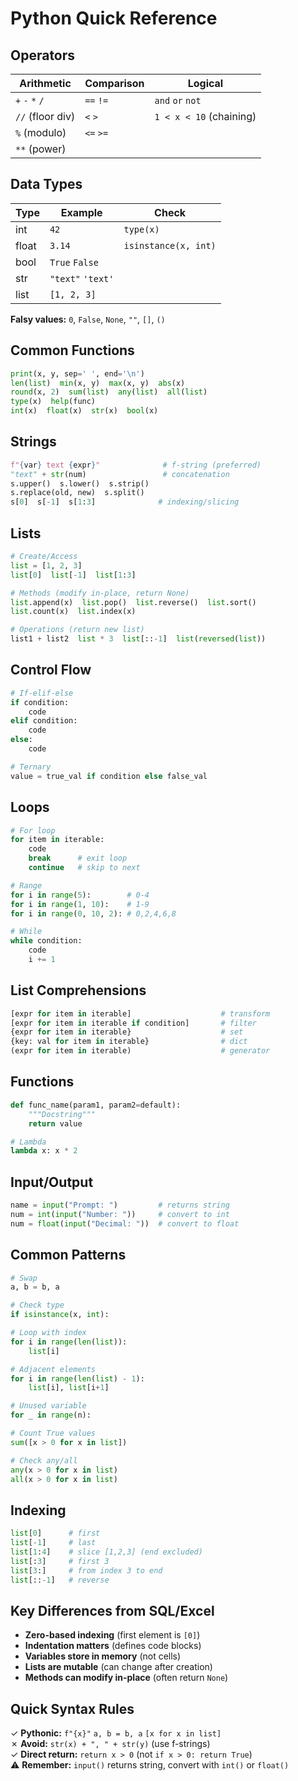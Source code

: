# Python Quick Reference

## Operators

| Arithmetic | Comparison | Logical |
|------------|------------|---------|
| `+` `-` `*` `/` | `==` `!=` | `and` `or` `not` |
| `//` (floor div) | `<` `>` | `1 < x < 10` (chaining) |
| `%` (modulo) | `<=` `>=` | |
| `**` (power) | | |

## Data Types

| Type | Example | Check |
|------|---------|-------|
| int | `42` | `type(x)` |
| float | `3.14` | `isinstance(x, int)` |
| bool | `True` `False` | |
| str | `"text"` `'text'` | |
| list | `[1, 2, 3]` | |

**Falsy values:** `0`, `False`, `None`, `""`, `[]`, `()`

## Common Functions

```python
print(x, y, sep=' ', end='\n')
len(list)  min(x, y)  max(x, y)  abs(x)
round(x, 2)  sum(list)  any(list)  all(list)
type(x)  help(func)
int(x)  float(x)  str(x)  bool(x)
```

## Strings

```python
f"{var} text {expr}"              # f-string (preferred)
"text" + str(num)                 # concatenation
s.upper()  s.lower()  s.strip()
s.replace(old, new)  s.split()
s[0]  s[-1]  s[1:3]              # indexing/slicing
```

## Lists

```python
# Create/Access
list = [1, 2, 3]
list[0]  list[-1]  list[1:3]

# Methods (modify in-place, return None)
list.append(x)  list.pop()  list.reverse()  list.sort()
list.count(x)  list.index(x)

# Operations (return new list)
list1 + list2  list * 3  list[::-1]  list(reversed(list))
```

## Control Flow

```python
# If-elif-else
if condition:
    code
elif condition:
    code
else:
    code

# Ternary
value = true_val if condition else false_val
```

## Loops

```python
# For loop
for item in iterable:
    code
    break      # exit loop
    continue   # skip to next

# Range
for i in range(5):        # 0-4
for i in range(1, 10):    # 1-9
for i in range(0, 10, 2): # 0,2,4,6,8

# While
while condition:
    code
    i += 1
```

## List Comprehensions

```python
[expr for item in iterable]                    # transform
[expr for item in iterable if condition]       # filter
{expr for item in iterable}                    # set
{key: val for item in iterable}                # dict
(expr for item in iterable)                    # generator
```

## Functions

```python
def func_name(param1, param2=default):
    """Docstring"""
    return value

# Lambda
lambda x: x * 2
```

## Input/Output

```python
name = input("Prompt: ")         # returns string
num = int(input("Number: "))     # convert to int
num = float(input("Decimal: "))  # convert to float
```

## Common Patterns

```python
# Swap
a, b = b, a

# Check type
if isinstance(x, int):

# Loop with index
for i in range(len(list)):
    list[i]

# Adjacent elements
for i in range(len(list) - 1):
    list[i], list[i+1]

# Unused variable
for _ in range(n):

# Count True values
sum([x > 0 for x in list])

# Check any/all
any(x > 0 for x in list)
all(x > 0 for x in list)
```

## Indexing

```python
list[0]      # first
list[-1]     # last
list[1:4]    # slice [1,2,3] (end excluded)
list[:3]     # first 3
list[3:]     # from index 3 to end
list[::-1]   # reverse
```

## Key Differences from SQL/Excel

- **Zero-based indexing** (first element is `[0]`)
- **Indentation matters** (defines code blocks)
- **Variables store in memory** (not cells)
- **Lists are mutable** (can change after creation)
- **Methods can modify in-place** (often return `None`)

## Quick Syntax Rules

✓ **Pythonic:** `f"{x}"` `a, b = b, a` `[x for x in list]`  
✗ **Avoid:** `str(x) + ", " + str(y)` (use f-strings)  
✓ **Direct return:** `return x > 0` (not `if x > 0: return True`)  
⚠ **Remember:** `input()` returns string, convert with `int()` or `float()`